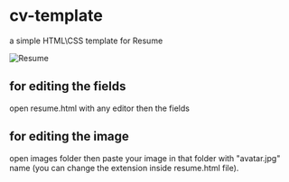 # cv-template
a simple HTML\CSS template for Resume

![Resume](https://user-images.githubusercontent.com/84629651/146064691-e6f76c90-d320-452f-9950-41c9877d6189.png)


## for editing the fields
open resume.html with any editor then the fields

## for editing the image
open images folder then paste your image in that folder with "avatar.jpg" name (you can change the extension inside resume.html file).
